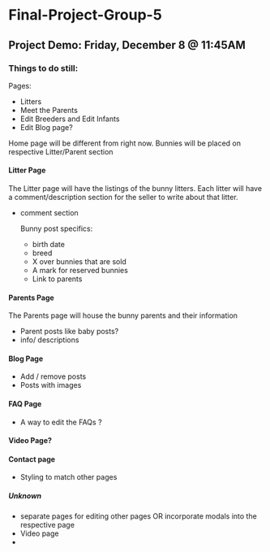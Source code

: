 # Final-Project-Group-5

## Project Demo: Friday, December 8 @ 11:45AM

### Things to do still:

Pages:

* Litters
* Meet the Parents
* Edit Breeders and Edit Infants
* Edit Blog page?

Home page will be different from right now. Bunnies will be placed on respective Litter/Parent section

#### Litter Page
The Litter page will have the listings of the bunny litters.
Each litter will have a comment/description section for the seller to write about that litter.
* comment section

  Bunny post specifics:
  * birth date
  * breed
  * X over bunnies that are sold
  * A mark for reserved bunnies
  * Link to parents
  
  

#### Parents Page

The Parents page will house the bunny parents and their information

* Parent posts like baby posts?
* info/ descriptions



#### Blog Page 

* Add / remove posts
* Posts with images



#### FAQ Page

* A way to edit the FAQs ?



#### Video Page?



#### Contact page 

* Styling to match other pages



##### Unknown

* separate pages for editing other pages OR incorporate modals into the respective page
* Video page
* 


